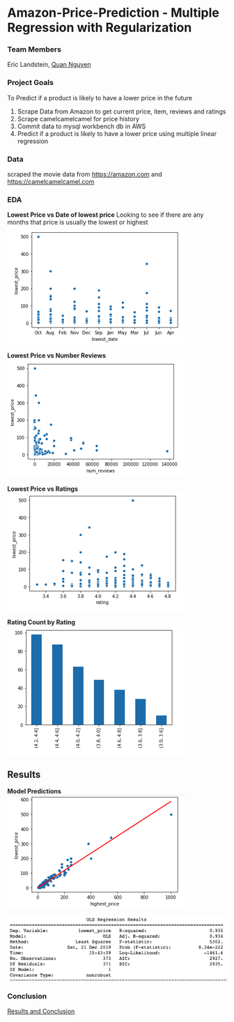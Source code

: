 # Amazon-Price-Prediction - Multiple Regression with Regularization


### Team Members
Eric Landstein, [Quan Nguyen][1]

[1]:https://github.com/quannguyen234

### Project Goals
To Predict if a product is likely to have a lower price in the future 
1. Scrape Data from Amazon to get current price, item, reviews and ratings 
2. Scrape camelcamelcamel for price history 
3. Commit data to mysql workbench db in AWS 
4. Predict if a product is likely to have a lower price using multiple linear regression 

### Data
scraped the movie data from https://amazon.com and https://camelcamelcamel.com

### EDA 

**Lowest Price vs Date of lowest price**
Looking to see if there are any months that price is usually the lowest or highest 
![](https://github.com/Landstein/Amazon-Price-Prediction/blob/master/images/Lowest%20Price%20vs%20Date%20of%20lowest%20price.png)

**Lowest Price vs Number Reviews**
![](https://github.com/Landstein/Amazon-Price-Prediction/blob/master/images/Lowest%20Price%20vs%20Number%20Reviews.png)

**Lowest Price vs Ratings**
![](https://github.com/Landstein/Amazon-Price-Prediction/blob/master/images/Lowest%20Price%20vs%20Ratings.png)

**Rating Count by Rating**
![](https://github.com/Landstein/Amazon-Price-Prediction/blob/master/images/Rating%20Count%20binned.png)

## Results 

**Model Predictions** 
![](https://github.com/Landstein/Amazon-Price-Prediction/blob/master/images/Regression%20Prediction.png)

![](https://github.com/Landstein/Amazon-Price-Prediction/blob/master/images/OLS%20Results.png)

### Conclusion

[Results and Conclusion ][2]

[2]:https://medium.com/@quannguyen234/too-good-to-be-true-c1fc04cb07ea